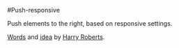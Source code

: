 #Push-responsive

Push elements to the right, based on responsive settings.

[Words](https://github.com/inuitcss/trumps.widths-responsive/blob/master/_trumps.widths-responsive.scss) and [idea](https://github.com/csswizardry/inuit.css/blob/master/generic/_push.scss) by [Harry Roberts](https://github.com/csswizardry).
